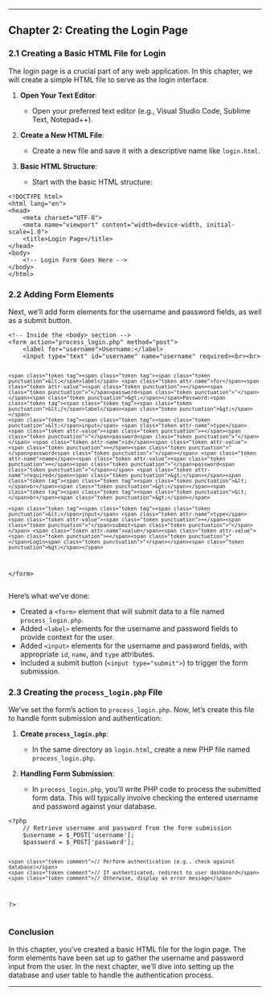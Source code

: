 <hr>
<h2 id="chapter-2-creating-the-login-page">Chapter 2: Creating the Login Page</h2>
<h3 id="creating-a-basic-html-file-for-login">2.1 Creating a Basic HTML File for Login</h3>
<p>The login page is a crucial part of any web application. In this chapter, we will create a simple HTML file to serve as the login interface.</p>
<ol>
<li>
<p><strong>Open Your Text Editor</strong>:</p>
<ul>
<li>Open your preferred text editor (e.g., Visual Studio Code, Sublime Text, Notepad++).</li>
</ul>
</li>
<li>
<p><strong>Create a New HTML File</strong>:</p>
<ul>
<li>Create a new file and save it with a descriptive name like <code>login.html</code>.</li>
</ul>
</li>
<li>
<p><strong>Basic HTML Structure</strong>:</p>
<ul>
<li>Start with the basic HTML structure:</li>
</ul>
</li>
</ol>
<pre class=" language-html"><code class="prism  language-html"><span class="token doctype">&lt;!DOCTYPE html&gt;</span>
<span class="token tag"><span class="token tag"><span class="token punctuation">&lt;</span>html</span> <span class="token attr-name">lang</span><span class="token attr-value"><span class="token punctuation">=</span><span class="token punctuation">"</span>en<span class="token punctuation">"</span></span><span class="token punctuation">&gt;</span></span>
<span class="token tag"><span class="token tag"><span class="token punctuation">&lt;</span>head</span><span class="token punctuation">&gt;</span></span>
    <span class="token tag"><span class="token tag"><span class="token punctuation">&lt;</span>meta</span> <span class="token attr-name">charset</span><span class="token attr-value"><span class="token punctuation">=</span><span class="token punctuation">"</span>UTF-8<span class="token punctuation">"</span></span><span class="token punctuation">&gt;</span></span>
    <span class="token tag"><span class="token tag"><span class="token punctuation">&lt;</span>meta</span> <span class="token attr-name">name</span><span class="token attr-value"><span class="token punctuation">=</span><span class="token punctuation">"</span>viewport<span class="token punctuation">"</span></span> <span class="token attr-name">content</span><span class="token attr-value"><span class="token punctuation">=</span><span class="token punctuation">"</span>width=device-width, initial-scale=1.0<span class="token punctuation">"</span></span><span class="token punctuation">&gt;</span></span>
    <span class="token tag"><span class="token tag"><span class="token punctuation">&lt;</span>title</span><span class="token punctuation">&gt;</span></span>Login Page<span class="token tag"><span class="token tag"><span class="token punctuation">&lt;/</span>title</span><span class="token punctuation">&gt;</span></span>
<span class="token tag"><span class="token tag"><span class="token punctuation">&lt;/</span>head</span><span class="token punctuation">&gt;</span></span>
<span class="token tag"><span class="token tag"><span class="token punctuation">&lt;</span>body</span><span class="token punctuation">&gt;</span></span>
    <span class="token comment">&lt;!-- Login Form Goes Here --&gt;</span>
<span class="token tag"><span class="token tag"><span class="token punctuation">&lt;/</span>body</span><span class="token punctuation">&gt;</span></span>
<span class="token tag"><span class="token tag"><span class="token punctuation">&lt;/</span>html</span><span class="token punctuation">&gt;</span></span>
</code></pre>
<h3 id="adding-form-elements">2.2 Adding Form Elements</h3>
<p>Next, we’ll add form elements for the username and password fields, as well as a submit button.</p>
<pre class=" language-html"><code class="prism  language-html"><span class="token comment">&lt;!-- Inside the &lt;body&gt; section --&gt;</span>
<span class="token tag"><span class="token tag"><span class="token punctuation">&lt;</span>form</span> <span class="token attr-name">action</span><span class="token attr-value"><span class="token punctuation">=</span><span class="token punctuation">"</span>process_login.php<span class="token punctuation">"</span></span> <span class="token attr-name">method</span><span class="token attr-value"><span class="token punctuation">=</span><span class="token punctuation">"</span>post<span class="token punctuation">"</span></span><span class="token punctuation">&gt;</span></span>
    <span class="token tag"><span class="token tag"><span class="token punctuation">&lt;</span>label</span> <span class="token attr-name">for</span><span class="token attr-value"><span class="token punctuation">=</span><span class="token punctuation">"</span>username<span class="token punctuation">"</span></span><span class="token punctuation">&gt;</span></span>Username:<span class="token tag"><span class="token tag"><span class="token punctuation">&lt;/</span>label</span><span class="token punctuation">&gt;</span></span>
    <span class="token tag"><span class="token tag"><span class="token punctuation">&lt;</span>input</span> <span class="token attr-name">type</span><span class="token attr-value"><span class="token punctuation">=</span><span class="token punctuation">"</span>text<span class="token punctuation">"</span></span> <span class="token attr-name">id</span><span class="token attr-value"><span class="token punctuation">=</span><span class="token punctuation">"</span>username<span class="token punctuation">"</span></span> <span class="token attr-name">name</span><span class="token attr-value"><span class="token punctuation">=</span><span class="token punctuation">"</span>username<span class="token punctuation">"</span></span> <span class="token attr-name">required</span><span class="token punctuation">&gt;</span></span><span class="token tag"><span class="token tag"><span class="token punctuation">&lt;</span>br</span><span class="token punctuation">&gt;</span></span><span class="token tag"><span class="token tag"><span class="token punctuation">&lt;</span>br</span><span class="token punctuation">&gt;</span></span>
    
    <span class="token tag"><span class="token tag"><span class="token punctuation">&lt;</span>label</span> <span class="token attr-name">for</span><span class="token attr-value"><span class="token punctuation">=</span><span class="token punctuation">"</span>password<span class="token punctuation">"</span></span><span class="token punctuation">&gt;</span></span>Password:<span class="token tag"><span class="token tag"><span class="token punctuation">&lt;/</span>label</span><span class="token punctuation">&gt;</span></span>
    <span class="token tag"><span class="token tag"><span class="token punctuation">&lt;</span>input</span> <span class="token attr-name">type</span><span class="token attr-value"><span class="token punctuation">=</span><span class="token punctuation">"</span>password<span class="token punctuation">"</span></span> <span class="token attr-name">id</span><span class="token attr-value"><span class="token punctuation">=</span><span class="token punctuation">"</span>password<span class="token punctuation">"</span></span> <span class="token attr-name">name</span><span class="token attr-value"><span class="token punctuation">=</span><span class="token punctuation">"</span>password<span class="token punctuation">"</span></span> <span class="token attr-name">required</span><span class="token punctuation">&gt;</span></span><span class="token tag"><span class="token tag"><span class="token punctuation">&lt;</span>br</span><span class="token punctuation">&gt;</span></span><span class="token tag"><span class="token tag"><span class="token punctuation">&lt;</span>br</span><span class="token punctuation">&gt;</span></span>

    <span class="token tag"><span class="token tag"><span class="token punctuation">&lt;</span>input</span> <span class="token attr-name">type</span><span class="token attr-value"><span class="token punctuation">=</span><span class="token punctuation">"</span>submit<span class="token punctuation">"</span></span> <span class="token attr-name">value</span><span class="token attr-value"><span class="token punctuation">=</span><span class="token punctuation">"</span>Login<span class="token punctuation">"</span></span><span class="token punctuation">&gt;</span></span>
<span class="token tag"><span class="token tag"><span class="token punctuation">&lt;/</span>form</span><span class="token punctuation">&gt;</span></span>
</code></pre>
<p>Here’s what we’ve done:</p>
<ul>
<li>Created a <code>&lt;form&gt;</code> element that will submit data to a file named <code>process_login.php</code>.</li>
<li>Added <code>&lt;label&gt;</code> elements for the username and password fields to provide context for the user.</li>
<li>Added <code>&lt;input&gt;</code> elements for the username and password fields, with appropriate <code>id</code>, <code>name</code>, and <code>type</code> attributes.</li>
<li>Included a submit button (<code>&lt;input type="submit"&gt;</code>) to trigger the form submission.</li>
</ul>
<h3 id="creating-the-process_login.php-file">2.3 Creating the <code>process_login.php</code> File</h3>
<p>We’ve set the form’s action to <code>process_login.php</code>. Now, let’s create this file to handle form submission and authentication:</p>
<ol>
<li>
<p><strong>Create <code>process_login.php</code></strong>:</p>
<ul>
<li>In the same directory as <code>login.html</code>, create a new PHP file named <code>process_login.php</code>.</li>
</ul>
</li>
<li>
<p><strong>Handling Form Submission</strong>:</p>
<ul>
<li>In <code>process_login.php</code>, you’ll write PHP code to process the submitted form data. This will typically involve checking the entered username and password against your database.</li>
</ul>
</li>
</ol>
<pre class=" language-php"><code class="prism  language-php"><span class="token php language-php"><span class="token delimiter important">&lt;?php</span>
    <span class="token comment">// Retrieve username and password from the form submission</span>
    <span class="token variable">$username</span> <span class="token operator">=</span> <span class="token variable">$_POST</span><span class="token punctuation">[</span><span class="token string">'username'</span><span class="token punctuation">]</span><span class="token punctuation">;</span>
    <span class="token variable">$password</span> <span class="token operator">=</span> <span class="token variable">$_POST</span><span class="token punctuation">[</span><span class="token string">'password'</span><span class="token punctuation">]</span><span class="token punctuation">;</span>

    <span class="token comment">// Perform authentication (e.g., check against database)</span>
    <span class="token comment">// If authenticated, redirect to user dashboard</span>
    <span class="token comment">// Otherwise, display an error message</span>
<span class="token delimiter important">?&gt;</span></span>
</code></pre>
<h3 id="conclusion">Conclusion</h3>
<p>In this chapter, you’ve created a basic HTML file for the login page. The form elements have been set up to gather the username and password input from the user. In the next chapter, we’ll dive into setting up the database and user table to handle the authentication process.</p>
<hr>

